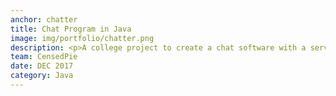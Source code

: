 ```yaml
---
anchor: chatter
title: Chat Program in Java
image: img/portfolio/chatter.png
description: <p>A college project to create a chat software with a server and client.</p><p>The project uses Java sockets to connect on the local machine to a server also run there.</p><p> It can be configured to run on the internet by modifying the source code, however I don't own a server with a static ip to host the server and demonstrate the clients internet capabilities.</p><p> It was tested by running the client from college and connecting to my PC at home which was running the server.</p><p>The client can be downloaded here</p><p><a href="/proj/ClientChat.zip">Download Client</a></p><p> And the server here</p><a href="/proj/ServerChat.zip">Download Server</a>
team: CensedPie
date: DEC 2017
category: Java
---
```

